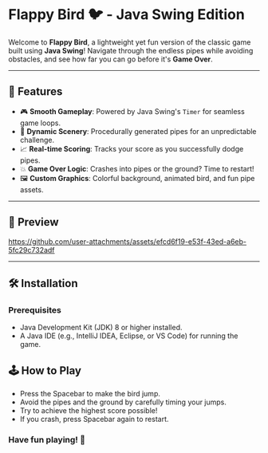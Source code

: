 # Flappy Bird 🐦 - Java Swing Edition

Welcome to **Flappy Bird**, a lightweight yet fun version of the classic game built using **Java Swing**! Navigate through the endless pipes while avoiding obstacles, and see how far you can go before it's **Game Over**.

---

## 🚀 Features

- 🎮 **Smooth Gameplay**: Powered by Java Swing's `Timer` for seamless game loops.
- 🌟 **Dynamic Scenery**: Procedurally generated pipes for an unpredictable challenge.
- 📈 **Real-time Scoring**: Tracks your score as you successfully dodge pipes.
- 💥 **Game Over Logic**: Crashes into pipes or the ground? Time to restart!
- 🖼️ **Custom Graphics**: Colorful background, animated bird, and fun pipe assets.

---

## 🎨 Preview

https://github.com/user-attachments/assets/efcd6f19-e53f-43ed-a6eb-5fc29c732adf

---

## 🛠️ Installation

### Prerequisites
- Java Development Kit (JDK) 8 or higher installed.
- A Java IDE (e.g., IntelliJ IDEA, Eclipse, or VS Code) for running the game.

## 🕹️ How to Play

- Press the Spacebar to make the bird jump.
- Avoid the pipes and the ground by carefully timing your jumps.
- Try to achieve the highest score possible!
- If you crash, press Spacebar again to restart.

### Have fun playing! 🚀

